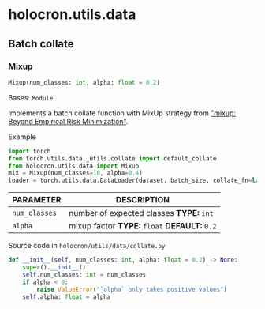 # holocron.utils.data

## Batch collate

### Mixup

```python
Mixup(num_classes: int, alpha: float = 0.2)
```

Bases: `Module`

Implements a batch collate function with MixUp strategy from ["mixup: Beyond Empirical Risk Minimization"](https://arxiv.org/pdf/1710.09412.pdf).

Example

```python
import torch
from torch.utils.data._utils.collate import default_collate
from holocron.utils.data import Mixup
mix = Mixup(num_classes=10, alpha=0.4)
loader = torch.utils.data.DataLoader(dataset, batch_size, collate_fn=lambda b: mix(*default_collate(b)))
```

| PARAMETER     | DESCRIPTION                                       |
| ------------- | ------------------------------------------------- |
| `num_classes` | number of expected classes **TYPE:** `int`        |
| `alpha`       | mixup factor **TYPE:** `float` **DEFAULT:** `0.2` |

Source code in `holocron/utils/data/collate.py`

```python
def __init__(self, num_classes: int, alpha: float = 0.2) -> None:
    super().__init__()
    self.num_classes: int = num_classes
    if alpha < 0:
        raise ValueError("`alpha` only takes positive values")
    self.alpha: float = alpha
```
